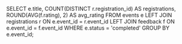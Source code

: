 SELECT e.title, COUNT(DISTINCT r.registration_id) AS registrations,
       ROUND(AVG(f.rating), 2) AS avg_rating
FROM events e
LEFT JOIN registrations r ON e.event_id = r.event_id
LEFT JOIN feedback f ON e.event_id = f.event_id
WHERE e.status = 'completed'
GROUP BY e.event_id;
